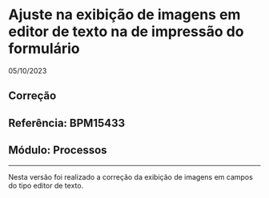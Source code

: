 # Ajuste na exibição de imagens em editor de texto na de impressão do formulário
05/10/2023
## Correção
## Referência: BPM15433
## Módulo: Processos
***

Nesta versão foi realizado a correção da exibição de imagens em campos do tipo editor de texto.